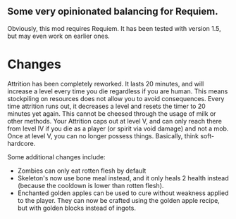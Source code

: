 ## Some very opinionated balancing for Requiem.

Obviously, this mod requires Requiem. It has been tested with version 1.5, but may even work on earlier ones.

# Changes
Attrition has been completely reworked. It lasts 20 minutes, and will increase a level every time you die regardless if you are human.
This means stockpiling on resources does not allow you to avoid consequences.
Every time attrition runs out, it decreases a level and resets the timer to 20 minutes yet again. This cannot be cheesed through the usage of milk or other methods.
Your Attrition caps out at level V, and can only reach there from level IV if you die as a player (or spirit via void damage) and not a mob.
Once at level V, you can no longer possess things. Basically, think soft-hardcore.

Some additional changes include:
* Zombies can only eat rotten flesh by default
* Skeleton's now use bone meal instead, and it only heals 2 health instead (because the cooldown is lower than rotten flesh).
* Enchanted golden apples can be used to cure without weakness applied to the player. They can now be crafted using the golden apple recipe, but with golden blocks instead of ingots.
